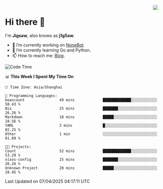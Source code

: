 <a href="#">
  <img align="right" src="https://github-readme-stats.vercel.app/api?username=j1g5awi&count_private=true&show_icons=true&title_color=80070B&text_color=B3B3B3&bg_color=212121&icon_color=80070B" />
</a>

# Hi there 👋

I'm **Jigsaw**, also knows as **j1g5aw**.

- 🔭 I’m currently working on [NoneBot](https://github.com/nonebot).
- 🌱 I’m currently learning Go and Python.
- 📫 How to reach me: [Blog](https://blog.maddestroyer.xyz/).

<!--START_SECTION:waka-->
![Code Time](http://img.shields.io/badge/Code%20Time-1%2C877%20hrs%206%20mins-blue)

📊 **This Week I Spent My Time On** 

```text
🕑︎ Time Zone: Asia/Shanghai

💬 Programming Languages: 
beancount                49 mins             █████████████░░░░░░░░░░░░   50.43 % 
Nix                      25 mins             ███████░░░░░░░░░░░░░░░░░░   26.26 % 
Markdown                 18 mins             █████░░░░░░░░░░░░░░░░░░░░   18.56 % 
YAML                     2 mins              █░░░░░░░░░░░░░░░░░░░░░░░░   02.25 % 
Other                    1 min               ░░░░░░░░░░░░░░░░░░░░░░░░░   01.89 % 

🐱‍💻 Projects: 
Count                    52 mins             █████████████░░░░░░░░░░░░   53.29 % 
nixos-config             25 mins             ███████░░░░░░░░░░░░░░░░░░   26.26 % 
Unknown Project          20 mins             █████░░░░░░░░░░░░░░░░░░░░   20.45 % 
```


 Last Updated on 07/04/2025 04:17:11 UTC
<!--END_SECTION:waka-->
